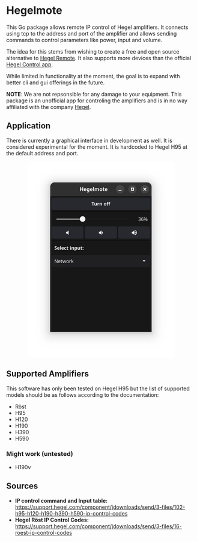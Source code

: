 # Hegelmote

This Go package allows remote IP control of Hegel amplifiers.
It connects using tcp to the address and port of the amplifier and allows sending commands to control parameters like power, input and volume.

The idea for this stems from wishing to create a free and open source alternative to [Hegel Remote](https://apps.apple.com/ca/app/hegel-remote/id1562489978). It also supports more devices than the official [Hegel Control app](https://support.hegel.com/product-articles/hegel-setup-app).

While limited in functionality at the moment, the goal is to expand with better cli and gui offerings in the future.

**NOTE**: We are not repsonsible for any damage to your equipment. This package is an unofficial app for controling the amplifiers and is in no way affiliated with the company [Hegel](https://www.hegel.com/en/).

## Application

There is currently a graphical interface in development as well. It is considered experimental for the moment. It is hardcoded to Hegel H95 at the default address and port.

<p align="center">
  <img src="img/gui.png" />
</p>

## Supported Amplifiers

This software has only been tested on Hegel H95 but the list of supported models should be as follows according to the documentation:

- Röst
- H95
- H120
- H190
- H390
- H590

### Might work (untested)

- H190v

## Sources
- **IP control command and Input table:** https://support.hegel.com/component/jdownloads/send/3-files/102-h95-h120-h190-h390-h590-ip-control-codes
- **Hegel Röst IP Control Codes:** https://support.hegel.com/component/jdownloads/send/3-files/16-roest-ip-control-codes
